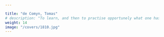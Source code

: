 ```yaml
---

title: "de Comyn, Tomas"
# description: "To learn, and then to practise opportunely what one has learned, brings satisfaction"
weight: 14
image: "/covers/1810.jpg"
---
```





